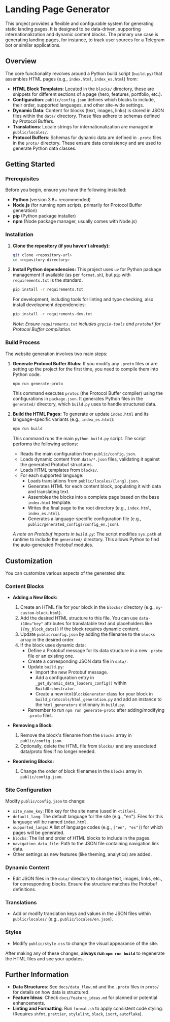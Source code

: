# Landing Page Generator

This project provides a flexible and configurable system for generating static landing pages. It is designed to be data-driven, supporting internationalization and dynamic content blocks. The primary use case is generating landing pages, for instance, to track user sources for a Telegram bot or similar applications.

## Overview

The core functionality revolves around a Python build script (`build.py`) that assembles HTML pages (e.g., `index.html`, `index_es.html`) from:

*   **HTML Block Templates**: Located in the `blocks/` directory, these are snippets for different sections of a page (hero, features, portfolio, etc.).
*   **Configuration**: `public/config.json` defines which blocks to include, their order, supported languages, and other site-wide settings.
*   **Dynamic Data**: Content for blocks (text, images, links) is stored in JSON files within the `data/` directory. These files adhere to schemas defined by Protocol Buffers.
*   **Translations**: Locale strings for internationalization are managed in `public/locales/`.
*   **Protocol Buffers**: Schemas for dynamic data are defined in `.proto` files in the `proto/` directory. These ensure data consistency and are used to generate Python data classes.

## Getting Started

### Prerequisites

Before you begin, ensure you have the following installed:

*   **Python** (version 3.8+ recommended)
*   **Node.js** (for running npm scripts, primarily for Protocol Buffer generation)
*   **pip** (Python package installer)
*   **npm** (Node package manager, usually comes with Node.js)

### Installation

1.  **Clone the repository (if you haven't already):**
    ```bash
    git clone <repository-url>
    cd <repository-directory>
    ```

2.  **Install Python dependencies:**
    This project uses `uv` for Python package management if available (as per `format.sh`), but `pip` with `requirements.txt` is the standard.
    ```bash
    pip install -r requirements.txt
    ```
    For development, including tools for linting and type checking, also install development dependencies:
    ```bash
    pip install -r requirements-dev.txt
    ```
    *Note: Ensure `requirements.txt` includes `grpcio-tools` and `protobuf` for Protocol Buffer compilation.*

### Build Process

The website generation involves two main steps:

1.  **Generate Protocol Buffer Stubs:**
    If you modify any `.proto` files or are setting up the project for the first time, you need to compile them into Python code.
    ```bash
    npm run generate-proto
    ```
    This command executes `protoc` (the Protocol Buffer compiler) using the configurations in `package.json`. It generates Python files in the `generated/` directory, which `build.py` uses to handle structured data.

2.  **Build the HTML Pages:**
    To generate or update `index.html` and its language-specific variants (e.g., `index_es.html`):
    ```bash
    npm run build
    ```
    This command runs the main `python build.py` script. The script performs the following actions:
    *   Reads the main configuration from `public/config.json`.
    *   Loads dynamic content from `data/*.json` files, validating it against the generated Protobuf structures.
    *   Loads HTML templates from `blocks/`.
    *   For each supported language:
        *   Loads translations from `public/locales/{lang}.json`.
        *   Generates HTML for each content block, populating it with data and translating text.
        *   Assembles the blocks into a complete page based on the base `index.html` template.
        *   Writes the final page to the root directory (e.g., `index.html`, `index_es.html`).
        *   Generates a language-specific configuration file (e.g., `public/generated_configs/config_en.json`).

    *A note on Protobuf imports in `build.py`*: The script modifies `sys.path` at runtime to include the `generated/` directory. This allows Python to find the auto-generated Protobuf modules.

## Customization

You can customize various aspects of the generated site:

### Content Blocks

*   **Adding a New Block:**
    1.  Create an HTML file for your block in the `blocks/` directory (e.g., `my-custom-block.html`).
    2.  Add the desired HTML structure to this file. You can use `data-i18n="key"` attributes for translatable text and placeholders like `{{my_block_data}}` if the block requires dynamic content.
    3.  Update `public/config.json` by adding the filename to the `blocks` array in the desired order.
    4.  If the block uses dynamic data:
        *   Define a Protobuf message for its data structure in a new `.proto` file or an existing one.
        *   Create a corresponding JSON data file in `data/`.
        *   Update `build.py`:
            *   Import the new Protobuf message.
            *   Add a configuration entry in `_get_dynamic_data_loaders_config()` within `BuildOrchestrator`.
            *   Create a new `HtmlBlockGenerator` class for your block in `build_protocols/html_generation.py` and add an instance to the `html_generators` dictionary in `build.py`.
        *   Remember to run `npm run generate-proto` after adding/modifying `.proto` files.

*   **Removing a Block:**
    1.  Remove the block's filename from the `blocks` array in `public/config.json`.
    2.  Optionally, delete the HTML file from `blocks/` and any associated data/proto files if no longer needed.

*   **Reordering Blocks:**
    1.  Change the order of block filenames in the `blocks` array in `public/config.json`.

### Site Configuration

Modify `public/config.json` to change:

*   `site_name_key`: I18n key for the site name (used in `<title>`).
*   `default_lang`: The default language for the site (e.g., "en"). Files for this language will be named `index.html`.
*   `supported_langs`: A list of language codes (e.g., `["en", "es"]`) for which pages will be generated.
*   `blocks`: The list and order of HTML blocks to include in the pages.
*   `navigation_data_file`: Path to the JSON file containing navigation link data.
*   Other settings as new features (like theming, analytics) are added.

### Dynamic Content

*   Edit JSON files in the `data/` directory to change text, images, links, etc., for corresponding blocks. Ensure the structure matches the Protobuf definitions.

### Translations

*   Add or modify translation keys and values in the JSON files within `public/locales/` (e.g., `public/locales/en.json`).

### Styles

*   Modify `public/style.css` to change the visual appearance of the site.

After making any of these changes, **always run `npm run build`** to regenerate the HTML files and see your updates.

## Further Information

*   **Data Structures**: See `docs/data_flow.md` and the `.proto` files in `proto/` for details on how data is structured.
*   **Feature Ideas**: Check `docs/feature_ideas.md` for planned or potential enhancements.
*   **Linting and Formatting**: Run `format.sh` to apply consistent code styling. (Requires `shfmt`, `prettier`, `stylelint`, `black`, `isort`, `autoflake`).
